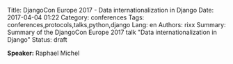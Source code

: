 Title: DjangoCon Europe 2017 - Data internationalization in Django
Date:   2017-04-04 01:22
Category: conferences
Tags: conferences,protocols,talks,python,django
Lang: en
Authors: rixx
Summary: Summary of the DjangoCon Europe 2017 talk "Data internationalization in Django"
Status: draft

**Speaker:** Raphael Michel

## 

